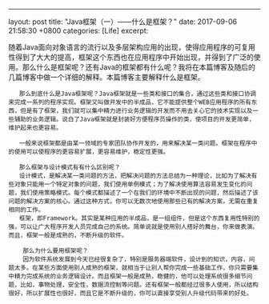 ﻿---
layout: post
title:  "Java框架（一）——什么是框架？"
date:   2017-09-06 21:58:30 +0800
categories: [Life]
excerpt: 

随着Java面向对象语言的流行以及多层架构应用的出现，使得应用程序的可复用性得到了大大的提高，框架这个东西也在应用程序中开始出现，并得到了广泛的使用。那么什么是框架呢？还有Java的框架都有什么呢？我将在本篇博客及随后的几篇博客中做一个详细的解释。本篇博客主要解释什么是框架。

       那么到底什么是Java框架呢？Java框架就是一些类和接口的集合，通过这些类和接口协调来完成一系列的程序实现。框架又叫做开发中的半成品，它不能提供整个WEB应用程序的所有东西，但是有了框架，我们就可以集中精力进行业务逻辑的开发而不用去关心它的技术实现以及一些辅助的业务逻辑。说白了Java框架就是封装好方便程序员操作的类，使项目的开发更简单，维护起来也更容易。

       一般来说框架都是由某一领域的专家团队协作开发的，用来解决某一类问题。框架在程序中的使用可以使程序的更容易扩展，更容易维护，稳定性更强。

       那么框架与设计模式有有什么区别呢？
       设计模式，是解决某一类问题的方法，把解决问题的方法总结为一种理论，比如为了解决有些对象只能用一个特定对象的问题，我们使用单例模式；为了解决使用算法容易发生变化的问题，我们使用策略模式。每个模式都描述了一个在我们的环境中不断出现的问题，然后描述了该问题的解决方案的核心。通过这种方式，你可以无数次地使用那些已有的解决方案，无需在重复相同的工作。
       框架，即Framework。其实是某种应用的半成品，是一组组件，但是这个东西复用性特别的强，可以让广大程序开发人员完成自己的系统。简单说就是使用别人搭好的舞台，你来做表演。而且，框架一般是成熟的，不断升级的软件。

        那么为什么要用框架呢？
        因为软件系统发展到今天已经很复杂了，特别是服务器端软件，设计到的知识，内容，问题太多。在某些方面使用别人成熟的框架，就相当于让别人帮你完成一些基础工作，你只需要集中精力完成系统的业务逻辑设计。而且框架一般是成熟，稳健的，他可以处理系统很多细节问题，比如，事物处理，安全性，数据流控制等问题。还有框架一般都经过很多人使用，所以结构很好，所以扩展性也很好，而且它是不断升级的，你可以直接享受别人升级代码带来的好处。